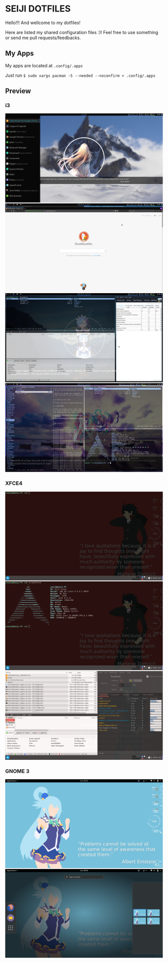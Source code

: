 # SEIJI DOTFILES

Hello!!! And wellcome to my dotfiles!

Here are listed my shared configuration files :)! Feel free to use something or send me pull requests/feedbacks.

## My Apps

My apps are located at `.config/.apps`

Just run `$ sudo xargs pacman -S --needed --noconfirm < .config/.apps`

## Preview

### i3

![Workspace Web](.local/share/screenshots/preview/i3/[2018-08]desktop.png)
![Workspace Web](.local/share/screenshots/preview/i3/[2018-08]ws1.png)
![Workspace Web](.local/share/screenshots/preview/i3/[2018-08]ws3.png)
![Workspace Web](.local/share/screenshots/preview/i3/[2018-08]ws10.png)

### XFCE4

![Workspace Web](.local/share/screenshots/preview/xfce/[2017-02]desktop.png)
![Workspace Web](.local/share/screenshots/preview/xfce/[2017-02]ws1.png)
![Workspace Web](.local/share/screenshots/preview/xfce/[2017-02]ws2.png)

### GNOME 3

![Workspace Web](.local/share/screenshots/preview/gnome/[2017-02]desktop.png)
![Workspace Web](.local/share/screenshots/preview/gnome/[2017-02]menu.png)
